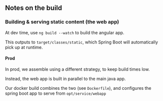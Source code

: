 ## Notes on the build

### Building & serving static content (the web app)

At dev time, use `ng build --watch` to build the angular app.

This outputs to `target/classes/static`, which Spring Boot will
automatically pick up at runtime.

#### Prod

In prod, we assemble using a different strategy, to keep build times
low.

Instead, the web app is built in parallel to the main java app.

Our docker build combines the two (see `Dockerfile`), and configures
the spring boot app to serve from `opt/service/webapp`
